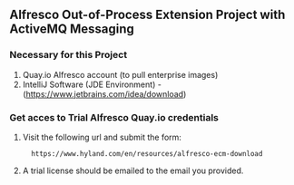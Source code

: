 ## Alfresco Out-of-Process Extension Project with ActiveMQ Messaging

### Necessary for this Project
1. Quay.io Alfresco account (to pull enterprise images)
2. IntelliJ Software (JDE Environment) - (https://www.jetbrains.com/idea/download)

### Get acces to Trial Alfresco Quay.io credentials
1. Visit the following url and submit the form:
   ```
     https://www.hyland.com/en/resources/alfresco-ecm-download
   ```
2. A trial license should be emailed to the email you provided.
